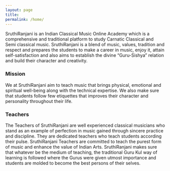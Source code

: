 ```yaml
---
layout: page
title: 
permalink: /home/
---
```


SruthiRanjani is an Indian Classical Music Online Academy which is a comprehensive and traditional platform to study Carnatic Classical and Semi classical music. SruthiRanjani is a blend of music, values, tradition and respect and prepares the students to make a career in music, enjoy it, attain self-satisfaction and also aims to establish the divine “Guru-Sishya” relation and build their character and creativity.

### Mission
We at SruthiRanjani aim to teach music that brings physical, emotional and spiritual well-being along with the technical expertise. We also make sure that students follow few etiquettes that improves their character and personality throughout their life.

### Teachers
The Teachers of SruthiRanjani are well experienced classical musicians who stand as an example of perfection in music gained through sincere practice and discipline. They are dedicated teachers who teach students according their pulse. SruthiRanjani Teachers are committed to teach the purest form of music and enhance the value of Indian Arts. SruthiRanjani makes sure that whatever be the medium of teaching, the traditional Guru Kul way of learning is followed where the Gurus were given utmost importance and students are molded to become the best persons of their selves.
